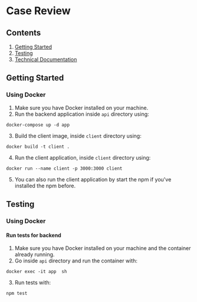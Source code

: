 # Case Review

## Contents

1. [Getting Started](https://github.com/shabanzo/case-review/blob/master/README.md#getting-started)
2. [Testing](https://github.com/shabanzo/case-review/blob/master/README.md#testing)
3. [Technical Documentation](https://miro.com/app/board/uXjVNVK10r4=/?share_link_id=637638284788)

## Getting Started

### Using Docker

1. Make sure you have Docker installed on your machine.
2. Run the backend application inside `api` directory using:

```
docker-compose up -d app
```

3. Build the client image, inside `client` directory using:

```
docker build -t client .
```

4. Run the client application, inside `client` directory using:

```
docker run --name client -p 3000:3000 client
```

5. You can also run the client application by start the npm if you've installed the npm before.

## Testing

### Using Docker

#### Run tests for backend

1. Make sure you have Docker installed on your machine and the container already running.
2. Go inside `api` directory and run the container with:

```
docker exec -it app  sh
```

3. Run tests with:

```
npm test
```
